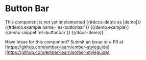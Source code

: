 # Button Bar

This component is not yet implemented
{{#docs-demo as |demo|}}
  {{#demo.example name='es-buttonbar'}}
    <EsButtonbar />
  {{/demo.example}}
  {{demo.snippet 'es-buttonbar'}}
{{/docs-demo}}

<aside role="note">

  Have ideas for this component? Submit an issue or a PR at [https://github.com/ember-learn/ember-styleguide](https://github.com/ember-learn/ember-styleguide).

</aside>